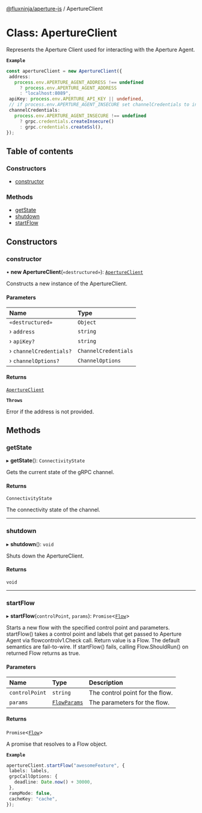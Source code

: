 [@fluxninja/aperture-js](../README.md) / ApertureClient

# Class: ApertureClient

Represents the Aperture Client used for interacting with the Aperture Agent.

**`Example`**

```ts
const apertureClient = new ApertureClient({
 address:
   process.env.APERTURE_AGENT_ADDRESS !== undefined
     ? process.env.APERTURE_AGENT_ADDRESS
     : "localhost:8089",
 apiKey: process.env.APERTURE_API_KEY || undefined,
 // if process.env.APERTURE_AGENT_INSECURE set channelCredentials to insecure
 channelCredentials:
   process.env.APERTURE_AGENT_INSECURE !== undefined
     ? grpc.credentials.createInsecure()
     : grpc.credentials.createSsl(),
});
```

## Table of contents

### Constructors

- [constructor](ApertureClient.md#constructor)

### Methods

- [getState](ApertureClient.md#getstate)
- [shutdown](ApertureClient.md#shutdown)
- [startFlow](ApertureClient.md#startflow)

## Constructors

### constructor

• **new ApertureClient**(`«destructured»`): [`ApertureClient`](ApertureClient.md)

Constructs a new instance of the ApertureClient.

#### Parameters

| Name | Type |
| :------ | :------ |
| `«destructured»` | `Object` |
| › `address` | `string` |
| › `apiKey?` | `string` |
| › `channelCredentials?` | `ChannelCredentials` |
| › `channelOptions?` | `ChannelOptions` |

#### Returns

[`ApertureClient`](ApertureClient.md)

**`Throws`**

Error if the address is not provided.

## Methods

### getState

▸ **getState**(): `ConnectivityState`

Gets the current state of the gRPC channel.

#### Returns

`ConnectivityState`

The connectivity state of the channel.

___

### shutdown

▸ **shutdown**(): `void`

Shuts down the ApertureClient.

#### Returns

`void`

___

### startFlow

▸ **startFlow**(`controlPoint`, `params`): `Promise`\<[`Flow`](../interfaces/Flow.md)\>

Starts a new flow with the specified control point and parameters.
startFlow() takes a control point and labels that get passed to Aperture Agent via flowcontrolv1.Check call.
Return value is a Flow.
The default semantics are fail-to-wire. If startFlow() fails, calling Flow.ShouldRun() on returned Flow returns as true.

#### Parameters

| Name | Type | Description |
| :------ | :------ | :------ |
| `controlPoint` | `string` | The control point for the flow. |
| `params` | [`FlowParams`](../interfaces/FlowParams.md) | The parameters for the flow. |

#### Returns

`Promise`\<[`Flow`](../interfaces/Flow.md)\>

A promise that resolves to a Flow object.

**`Example`**

```ts
apertureClient.startFlow("awesomeFeature", {
 labels: labels,
 grpcCallOptions: {
   deadline: Date.now() + 30000,
 },
 rampMode: false,
 cacheKey: "cache",
});
